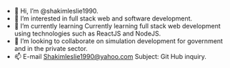 - 👋 Hi, I’m @shakimleslie1990.
- 👀 I’m interested in full stack web and software development.
- 🌱 I’m currently learning Currently learning full stack web development using technologies such as ReactJS and NodeJS.
- 💞️ I’m looking to collaborate on simulation development for government and in the private sector.
- 📫 E-mail Shakimleslie1990@yahoo.com  Subject: Git Hub inquiry.

<!---
shakimleslie1990/shakimleslie1990 is a ✨ special ✨ repository because its `README.md` (this file) appears on your GitHub profile.
You can click the Preview link to take a look at your changes.
--->
